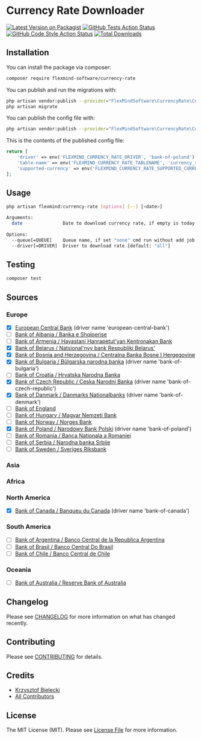 # Currency Rate Downloader

[![Latest Version on Packagist](https://img.shields.io/packagist/v/flexmind-software/currency-rate.svg?style=flat-square)](https://packagist.org/packages/flexmind-software/currency-rate)
[![GitHub Tests Action Status](https://img.shields.io/github/workflow/status/flexmind-software/currency-rate/run-tests?label=tests)](https://github.com/flexmind-software/currency-rate/actions?query=workflow%3Arun-tests+branch%3Amain)
[![GitHub Code Style Action Status](https://img.shields.io/github/workflow/status/flexmind-software/currency-rate/Check%20&%20fix%20styling?label=code%20style)](https://github.com/flexmind-software/currency-rate/actions?query=workflow%3A"Check+%26+fix+styling"+branch%3Amain)
[![Total Downloads](https://img.shields.io/packagist/dt/flexmind-software/currency-rate.svg?style=flat-square)](https://packagist.org/packages/flexmind-software/currency-rate)

## Installation

You can install the package via composer:

```bash
composer require flexmind-software/currency-rate
```

You can publish and run the migrations with:

```bash
php artisan vendor:publish --provider="FlexMindSoftware\CurrencyRate\CurrencyRateProvider" --tag="currency-rate-migrations"
php artisan migrate
```

You can publish the config file with:
```bash
php artisan vendor:publish --provider="FlexMindSoftware\CurrencyRate\CurrencyRateProvider" --tag="currency-rate-config"
```

This is the contents of the published config file:

```php
return [
    'driver' => env('FLEXMIND_CURRENCY_RATE_DRIVER', 'bank-of-poland'),
    'table-name' => env('FLEXMIND_CURRENCY_RATE_TABLENAME', 'currency_rates'),
    'supported-currency' => env('FLEXMIND_CURRENCY_RATE_SUPPORTED_CURRENCY', [])
];
```

## Usage

```bash
php artisan flexmind:currency-rate [options] [--] [<date>]

Arguments:
  date               Date to download currency rate, if empty is today
  
Options:
  --queue[=QUEUE]    Queue name, if set "none" cmd run without add job to queue [default: "none"]
  --driver[=DRIVER]  Driver to download rate [default: "all"]
```
## Testing

```bash
composer test
```

## Sources

### Europe
- [x] [European Central Bank](https://ecb.europa.eu) (driver name 'european-central-bank')
- [ ] [Bank of Albania / Banka e Shqiperise](https://www.bankofalbania.org/home/)
- [ ] [Bank of Armenia / Hayastani Hanrapetut’yan Kentronakan Bank](https://www.cba.am/en/sitepages/default.aspx)
- [x] [Bank of Belarus / Natsional'nyy bank Respubliki Belarus'](http://www.nbrb.by/engl/)
- [x] [Bank of Bosnia and Herzegovina / Centralna Banka Bosne I Hergegovine](https://www.cbbh.ba/?lang=en)
- [x] [Bank of Bulgaria / Bŭlgarska narodna banka](http://www.bnb.bg/?toLang=_EN) (driver name 'bank-of-bulgaria')
- [ ] [Bank of Croatia / Hrvatska Narodna Banka](https://www.hnb.hr/home)
- [x] [Bank of Czech Republic / Ceska Narodni Banka](https://www.cnb.cz/en/index.html) (driver name 'bank-of-czech-republic')
- [x] [Bank of Danmark / Danmarks Nationalbanks](http://www.nationalbanken.dk/en) (driver name 'bank-of-denmark')
- [ ] [Bank of England](https://www.bankofengland.co.uk/)
- [ ] [Bank of Hungary / Magyar Nemzeti Bank](https://www.mnb.hu/en/)
- [ ] [Bank of Norway / Norges Bank](https://www.norges-bank.no/en/)
- [x] [Bank of Poland / Narodowy Bank Polski](https://www.nbp.pl/) (driver name 'bank-of-poland')
- [ ] [Bank of Romania / Banca Nationala a Romaniei](https://www.bnro.ro/Home.aspx)
- [ ] [Bank of Serbia / Narodna banka Srbije](https://www.nbs.rs/en/indeks/index.html)
- [ ] [Bank of Sweden / Sveriges Riksbank](https://www.riksbank.se/en-gb/)

### Asia


### Africa


### North America
- [x] [Bank of Canada / Banqueu du Canada](https://www.bankofcanada.ca/) (driver name 'bank-of-canada')

### South America
- [ ] [Bank of Argentina / Banco Central de la Republica Argentina](http://www.bcra.gob.ar/default.asp)
- [ ] [Bank of Brasil / Banco Central Do Brasil](https://www.bcb.gov.br/en)
- [ ] [Bank of Chile / Banco Central de Chile](https://www.bcentral.cl/en/web/banco-central)

### Oceania
- [ ] [Bank of Australia / Reserve Bank of Australia](https://www.rba.gov.au/)

## Changelog

Please see [CHANGELOG](CHANGELOG.md) for more information on what has changed recently.

## Contributing

Please see [CONTRIBUTING](.github/CONTRIBUTING.md) for details.

## Credits

- [Krzysztof Bielecki](https://github.com/qwerkon)
- [All Contributors](http://github.com/flexmind-software/currency-rate/contributors)

## License

The MIT License (MIT). Please see [License File](LICENSE.md) for more information.
